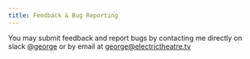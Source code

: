 ```yaml
---
title: Feedback & Bug Reporting
---
```


You may submit feedback and report bugs by contacting me directly on slack [@george](https://etcvfx.slack.com/archives/D01MYHT6RP0) or by email at george@electrictheatre.tv
